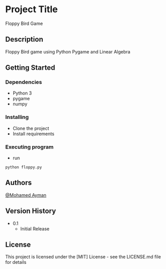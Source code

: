 # Project Title

Floppy Bird Game

## Description

Floppy Bird game using Python Pygame and Linear Algebra


## Getting Started

### Dependencies

* Python 3
* pygame
* numpy

### Installing

* Clone the project
* Install requirements

### Executing program

* run 
```
python floppy.py
```


## Authors

[@Mohamed Ayman](https://www.linkedin.com/in/mohayman3600/)


## Version History

* 0.1
    * Initial Release

## License

This project is licensed under the [MIT] License - see the LICENSE.md file for details
